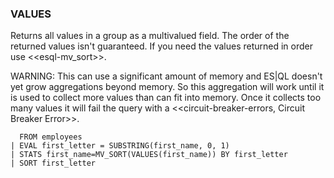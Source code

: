 <!--
This is generated by ESQL's AbstractFunctionTestCase. Do no edit it. See ../README.md for how to regenerate it.
-->

### VALUES
Returns all values in a group as a multivalued field. The order of the returned values isn't guaranteed.
If you need the values returned in order use <<esql-mv_sort>>.

WARNING: This can use a significant amount of memory and ES|QL doesn't yet
         grow aggregations beyond memory. So this aggregation will work until
         it is used to collect more values than can fit into memory. Once it
         collects too many values it will fail the query with
         a <<circuit-breaker-errors, Circuit Breaker Error>>.

```
  FROM employees
| EVAL first_letter = SUBSTRING(first_name, 0, 1)
| STATS first_name=MV_SORT(VALUES(first_name)) BY first_letter
| SORT first_letter
```
